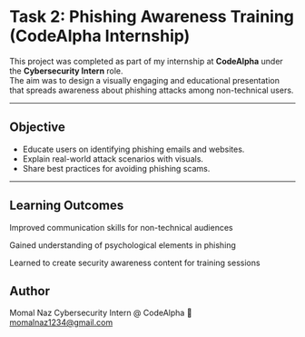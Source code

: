 #  Task 2: Phishing Awareness Training (CodeAlpha Internship)

This project was completed as part of my internship at **CodeAlpha** under the **Cybersecurity Intern** role.  
The aim was to design a visually engaging and educational presentation that spreads awareness about phishing attacks among non-technical users.

---

##  Objective
- Educate users on identifying phishing emails and websites.
- Explain real-world attack scenarios with visuals.
- Share best practices for avoiding phishing scams.

---

## Learning Outcomes

Improved communication skills for non-technical audiences

Gained understanding of psychological elements in phishing

Learned to create security awareness content for training sessions

## Author

Momal Naz Cybersecurity Intern @ CodeAlpha 📧 momalnaz1234@gmail.com
